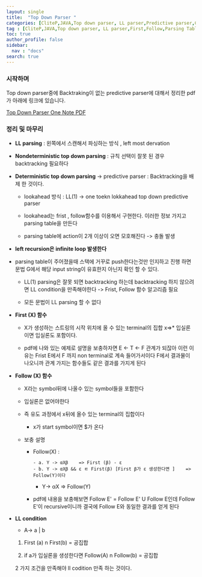 ```yaml
---
layout: single
title:  "Top Down Parser "
categories: [CliteP,JAVA,Top down parser, LL parser,Predictive parser,Compiler]
tag : [CliteP,JAVA,Top down parser, LL parser,First,Follow,Parsing Table, leftmost derivation,Predictive parser]
toc: true
author_profile: false
sidebar:
  nav : "docs"
search: true
---
```


### 시작하며 

Top down parser중에 Backtraking이 없는 predictive parser에 대해서 정리한 pdf가 아래에 링크에 있습니다. 

<a href="https://sullivan.github.io/pdfs/Top_down_Parsing.pdf">Top Down Parser One Note PDF</a>





### 정리 및 마무리 


* **LL parsing** : 왼쪽에서 스캔해서 파싱하는 방식 , left most dervation 

* **Nondeterministic top down parsing** : 규칙 선택이 잘못 된 경우 backtracking 필요하다 

* **Deterministic top down parsing** -> predictive parser : Backtracking을 배제 한 것이다. 
  
  - lookahead 방식 : LL(1) -> one toekn lokkahead top down predictive parser 

  - lookahead는 frist , follow함수를 이용해서 구현한다. 이러한 정보 가지고 parsing table을 만든다

  - parsing table에 action이 2개 이상이 오면 모호해진다 -> 충돌 발생 


* **left recursion은 infinite loop 발생한다** 


* parsing table이 주어졌을때 스택에 거꾸로 push한다는것만 인지하고 진행 하면 문법 G에서 해당 input string이 유효한지 아닌지 확인 할 수 있다. 

  - LL(1) parsing은 잘못 되면 backtracking 하는데 backtracking 하지 않으려면 LL condition을 만족해야한다 -> Frist, Follow 함수 알고리즘 필요 

  - 모든 문법이 LL parsing 할 수 없다 


* **First (X) 함수** 

  - X가 생성하는 스트링의 시작 위치에 올 수 있는 terminal의 집합 x=>* 입실론 이면 입실론도 포함이다. 

  - pdf에 나와 있는 예제로 설명을 보충하자면 E <- T <- F 관계가 되잖아 이런 이유는 Frist E에서 F 까지 non terminal로 계속 들어가서이다 F에서 결과물이 나오니까 관계 가지는 함수들도 같은 결과를 가지게 된다 


* **Follow (X) 함수** 

  - X라는 symbol뒤에 나올수 있는 symbol들을 포함한다 

  - 입실론은 없어야한다 

  - 즉 유도 과정에서 x뒤에 올수 있는 terminal의 집합이다 

    - x가 start symbol이면 $가 온다 

  - 보충 설명 

    - Follow(X)  : 

		  - a. Y -> αXβ    => First (β) - ε 
		  - b. Y -> αXβ && ε ㅌ First(β) [First β가 ε 생성한다면 ]    => Follow(Y)이다 
      - Y-> αX   => Follow(Y)
  

    - pdf에 내용을 보충해보면 Follow E' = Follow E' U Follow E인데 Follow E'이 recursive이니까 결국에 Follow E와 동일한 결과를 얻게 된다 
  

* **LL condition** 

  - A-> a | b 
  
  1. First (a) n First(b) = 공집합

  2. if a가 입실론을 생성한다면 Follow(A) n Follow(b) = 공집합


  2 가지 조건을 만족해야 ll codition 만족 하는 것이다. 



